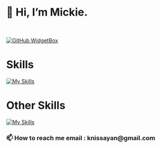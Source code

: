 <h1>👋 Hi, I’m Mickie.</h1>
<br>

[![GitHub WidgetBox](https://github-widgetbox.vercel.app/api/profile?username=MickieDev&data=followers,repositories,stars,commits&theme=nautilus)](https://github.com/Jurredr/github-widgetbox)

<h1>Skills</h1>

[![My Skills](https://skillicons.dev/icons?i=html,css,js,bootstrap,tailwind,vue,git,github,figma)](https://skillicons.dev)


<h1>Other Skills</h1>

[![My Skills](https://skillicons.dev/icons?i=ps,ai,pr,ae,blender)](https://skillicons.dev)

<h3>📫 How to reach me email : knissayan@gmail.com </h3>
